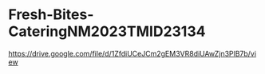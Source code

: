 # Fresh-Bites-CateringNM2023TMID23134
https://drive.google.com/file/d/1ZfdiUCeJCm2gEM3VR8diUAwZjn3PlB7b/view
